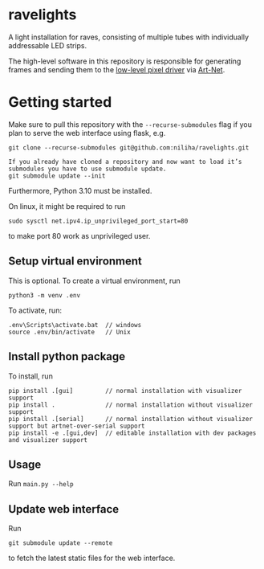 # ravelights

A light installation for raves, consisting of multiple tubes with individually addressable LED strips.

The high-level software in this repository is responsible for generating frames and sending them to the [low-level pixel driver](https://github.com/niliha/ravelights-pixeldriver) via [Art-Net](https://en.wikipedia.org/wiki/Art-Net).

# Getting started

Make sure to pull this repository with the `--recurse-submodules` flag if you plan to serve the web interface using
flask, e.g. 

```
git clone --recurse-submodules git@github.com:niliha/ravelights.git

If you already have cloned a repository and now want to load it’s submodules you have to use submodule update.
git submodule update --init
```

Furthermore, Python 3.10 must be installed.

On linux, it might be required to run

```
sudo sysctl net.ipv4.ip_unprivileged_port_start=80
```

to make port 80 work as unprivileged user.




## Setup virtual environment

This is optional. To create a virtual environment, run

```
python3 -m venv .env
```

To activate, run:

```
.env\Scripts\activate.bat  // windows
source .env/bin/activate   // Unix
```

## Install python package

To install, run

```
pip install .[gui]         // normal installation with visualizer support
pip install .              // normal installation without visualizer support
pip install .[serial]      // normal installation without visualizer support but artnet-over-serial support
pip install -e .[gui,dev]  // editable installation with dev packages and visualizer support
```

## Usage

Run `main.py --help` 


## Update web interface

Run 

```
git submodule update --remote
```

to fetch the latest static files for the web interface.
